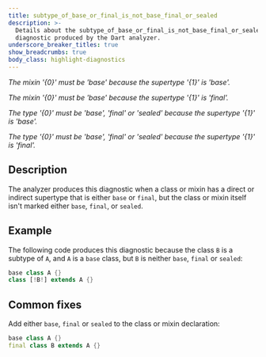 ```yaml
---
title: subtype_of_base_or_final_is_not_base_final_or_sealed
description: >-
  Details about the subtype_of_base_or_final_is_not_base_final_or_sealed
  diagnostic produced by the Dart analyzer.
underscore_breaker_titles: true
show_breadcrumbs: true
body_class: highlight-diagnostics
---
```


_The mixin '{0}' must be 'base' because the supertype '{1}' is 'base'._

_The mixin '{0}' must be 'base' because the supertype '{1}' is 'final'._

_The type '{0}' must be 'base', 'final' or 'sealed' because the supertype '{1}'
is 'base'._

_The type '{0}' must be 'base', 'final' or 'sealed' because the supertype '{1}'
is 'final'._

## Description

The analyzer produces this diagnostic when a class or mixin has a direct
or indirect supertype that is either `base` or `final`, but the class or
mixin itself isn't marked either `base`, `final`, or `sealed`.

## Example

The following code produces this diagnostic because the class `B` is a
subtype of `A`, and `A` is a `base` class, but `B` is neither `base`,
`final` or `sealed`:

```dart
base class A {}
class [!B!] extends A {}
```

## Common fixes

Add either `base`, `final` or `sealed` to the class or mixin declaration:

```dart
base class A {}
final class B extends A {}
```
